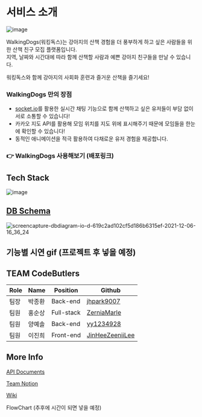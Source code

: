 # 서비스 소개
![image](https://cdn.discordapp.com/attachments/912245935197802554/912989802457100288/logo.png) <br>

WalkingDogs(워킹독스)는 강아지의 산책 경험을 더 풍부하게 하고 싶은 사람들을 위한 산책 친구 모집 플랫폼입니다.<br>
지역, 날짜와 시간대에 따라 함께 산책할 사람과 예쁜 강아지 친구들을 만날 수 있습니다.

워킹독스와 함께 강아지의 사회화 훈련과 즐거운 산책을 즐기세요!

### **WalkingDogs 만의 장점**

- [socket.io](http://socket.io/)를 활용한 실시간 채팅 기능으로 함께 산책하고 싶은 유저들이 부담 없이 서로 소통할 수 있습니다!
- 카카오 지도 API를 활용해 모임 위치를 지도 위에 표시해주기 때문에 모임들을 한눈에 확인할 수 있습니다!
- 동적인 애니메이션을 적극 활용하여 다채로운 유저 경험을 제공합니다.

### 👉 WalkingDogs 사용해보기 (배포링크)

## Tech Stack
![image](https://cdn.discordapp.com/attachments/912245935197802554/912986676865949696/2021-11-24_5.42.06_1.png)

## [DB Schema](https://dbdiagram.io/d/619c2ad102cf5d186b6315ef)
![screencapture-dbdiagram-io-d-619c2ad102cf5d186b6315ef-2021-12-06-16_36_24](https://user-images.githubusercontent.com/71960647/144806242-73a22d27-5a63-4c4f-a5d7-64796f5ef9d3.png)


## 기능별 시연 gif (프로젝트 후 넣을 예정)

## TEAM CodeButlers
|Role|Name|Position|Github|
|----|----|--------|------|
|팀장|박종환|Back-end|[jhpark9007](https://github.com/jhpark9007)|
|팀원|홍순상|Full-stack|[ZerniaMarle](https://github.com/ZerniaMarle)|
|팀원|양예솔|Back-end|[yy1234928](https://github.com/yy1234928)|
|팀원|이진희|Front-end|[JinHeeZeeniiLee](https://github.com/JinHeeZeeniiLee)|

## More Info
[API Documents](https://0402abcd.gitbook.io/walkingdogs-api/reference/api-reference)

[Team Notion](https://circular-stitch-570.notion.site/CodeButlers-WalkingDogs-8e1788a6fe494819b61950c82709ced0)

[Wiki](https://github.com/codestates/WalkingDogs/wiki)

FlowChart (추후에 시간이 되면 넣을 예정)
